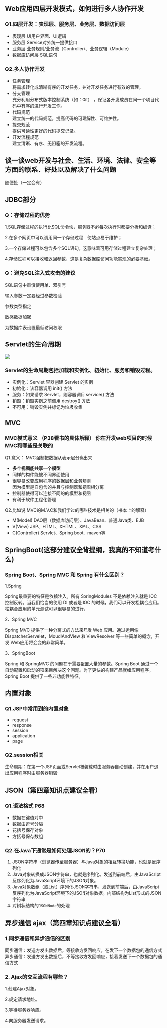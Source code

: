 ## Web应用四层开发模式，如何进行多人协作开发

### Q1.四层开发：表现层、服务层、业务层、数据访问层

- 表现层 UI用户界面、UI逻辑
- 服务层 Service对外统一提供接口
- 业务层 业务规则/业务流（Controller）、业务逻辑（Module）
- 数据库访问层 SQL语句

### Q2.多人协作开发

- 任务管理  
    将需求转化成清晰有序的开发任务，并对开发任务进行有效的管理。
- 分支管理  
    充分利用分布式版本控制系统（如：Git） ，保证各开发成员在同一个项目代码中有序的进行开发工作。
- 代码规范  
    建立统一的代码规范，提高代码的可理解性、可维护性。
- 提交规范  
    提供可读性更好的代码提交记录。
- 开发流程规范  
    建立清晰、有序、无阻塞的开发流程。

## 谈一谈web开发与社会、生活、环境、法律、安全等方面的联系、好处以及解决了什么问题

随便扯（一定会有）

## JDBC部分

### Q：存储过程的优势

1.SQL存储过程的执行比SQL命令快，服务器不必每次执行时都要分析和编译；

2.在多个网页中可以调用同一个存储过程，使站点易于维护；

3.一个存储过程可以包含多个SQL语句，这意味着可用存储过程建立复杂处理；

4.存储过程可以接收和返回参数，这是复杂数据库访问功能实现的必要基础。

### Q：避免SQL注入式攻击的建议

SQL语句中审慎使用单、双引号

输入参数一定要经过参数检验

参数类型指定

敏感数据加密

为数据库表设置最低访问权限

## Servlet的生命周期

![](./web.assets/Servlet.jpeg)

### Servlet的生命周期包括加载和实例化、初始化、服务和销毁过程。

- 实例化：Servlet 容器创建 Servlet 的实例
- 初始化：该容器调用 init() 方法
- 服务：如果请求 Servlet，则容器调用 service() 方法
- 销毁：销毁实例之前调用 destroy() 方法
- 不可用：销毁实例并标记为垃圾收集

## MVC

### MVC模式意义 （P38看书的具体解释） 你在开发web项目的时候MVC和哪些是关联的

Q1.意义： MVC强制把数据从表示层分离出来

- **多个视图能共享一个模型**
- 同样的构件能被不同界面使用
- 很容易改变应用程序的数据层和业务规则  
    因为模型是自包含的并且与控制器和视图相分离
- 控制器使得可以连接不同的的模型和视图
- 有利于软件工程化管理

Q2.比如说 MVC的M.V.C和我们学过的哪些技术是相关的（书本上的解释）

- M(Model) DAO层（数据库访问层）、JavaBean、普通Java类、EJB
- V(View) JSP、HTML、XHTML、XML、CSS
- C(Controller) Servlet、Spring boot、maven等

## SpringBoot(这部分建议全背提纲，我真的不知道考什么)

### Spring Boot、Spring MVC 和 Spring 有什么区别？

1.Spring

Spring最重要的特征是依赖注入。所有 SpringModules 不是依赖注入就是 IOC 控制反转。当我们恰当的使用 DI 或者是 IOC 的时候，我们可以开发松耦合应用。松耦合应用的单元测试可以很容易的进行。

2、Spring MVC

Spring MVC 提供了一种分离式的方法来开发 Web 应用。通过运用像DispatcherServelet，MoudlAndView 和 ViewResolver 等一些简单的概念，开发 Web应用将会变的非常简单。

3、SpringBoot

Spring 和 SpringMVC 的问题在于需要配置大量的参数。Spring Boot 通过一个自动配置和启动的项来目解决这个问题。为了更快的构建产品就绪应用程序，Spring Boot 提供了一些非功能性特征。

## 内置对象

### Q1.JSP中常用到的内置对象

- request
- response
- session
- application
- page

### Q2.session相关

生命周期：在第一个JSP页面或Servlet被装载时由服务器自动创建，并在用户退出应用程序时由服务器销毁

## JSON（第四章知识点建议全看）

### Q1.语法格式 P68

- 数据在键值对中
- 数据由逗号分隔
- 花括号保存对象
- 方括号保存数组

### Q2.在Java下通常是如何处理JSON的？P70

1. JSON字符串（浏览器传至服务器）与Java对象的相互转换功能，也就是反序列化
2. Java对象转换成JSON字符串，也就是序列化。发送到前端后，由JavaScript反序列化为JavaScript环境下的JSON对象。
3. Java对象数组（或List）序列化JSON字符串，发送到前端后，由JavaScript反序列化为JavaScript环境下的JSON对象数据。内部结构为List形式的JSON字符串
4. 对树状结构的`JSONNode`的处理

## 异步通信 ajax（第四章知识点建议全看）

### 1.同步通信和异步通信的区别

同步通信：发送方发出数据后，等接收方发回响应，在发下一个数据包的通信方式  
异步通信：发送方发出数据后，不等接收方发回响应，接着发送下一个数据包的通信方式

### 2. Ajax的交互流程有哪些？

1.创建Ajax对象。

2.规定请求地址。

3.等待服务器响应。

4.向服务器发送请求。